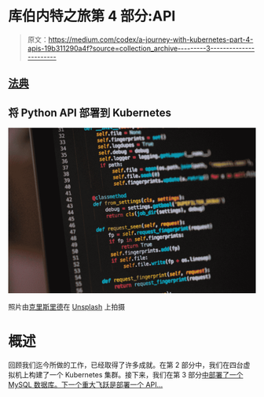 # 库伯内特之旅第 4 部分:API

> 原文：<https://medium.com/codex/a-journey-with-kubernetes-part-4-apis-19b311290a4f?source=collection_archive---------3----------------------->

## [法典](http://medium.com/codex)

## 将 Python API 部署到 Kubernetes

![](img/6e5ef771912fa197d59562af48702584.png)

照片由[克里斯里德](https://unsplash.com/@cdr6934?utm_source=medium&utm_medium=referral)在 [Unsplash](https://unsplash.com?utm_source=medium&utm_medium=referral) 上拍摄

# 概述

回顾我们迄今所做的工作，已经取得了许多成就。在第 2 部分中，我们在四台虚拟机上构建了一个 Kubernetes 集群。接下来，我们在第 3 部分[中部署了一个 MySQL 数据库。下一个重大飞跃是部署一个 API…](/swlh/a-journey-with-kubernetes-part-3-diving-into-databases-1320d0bdb31a?source=your_stories_page-------------------------------------)